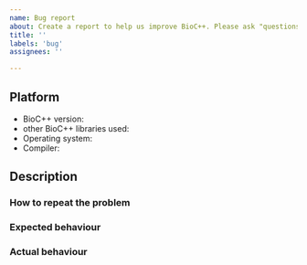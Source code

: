 ```yaml
---
name: Bug report
about: Create a report to help us improve BioC++. Please ask "questions" in the "Discussions" tab instead!
title: ''
labels: 'bug'
assignees: ''

---
```


<!--
Thank you for reporting an issue! Before you submit a bug report, please do the following:

  * Update to the latest main branch of all BioC++ libraries and see if the issue persists.
  * Search the list of existing issues to see if someone has reported the issue already.

If you already know how to fix the issue, you can directly create a pull-request instead of an issue.
See the guide on [CONTRIBUTING](https://github.com/biocpp/biocpp/wiki/Contributing) for more details.
-->

## Platform

  - BioC++ version: <!-- enter version or git commit ID here -->
  - other BioC++ libraries used:  <!-- e.g. "io" -->
  - Operating system: <!-- enter output of `uname -a` here-->
  - Compiler: <!-- enter output of `/path/to/compiler --version` here -->

## Description

### How to repeat the problem

<!-- step to repeat the problem, code snippets, compiler flags... -->

### Expected behaviour

<!-- what you thought would happen -->

### Actual behaviour

<!-- what happens -->
